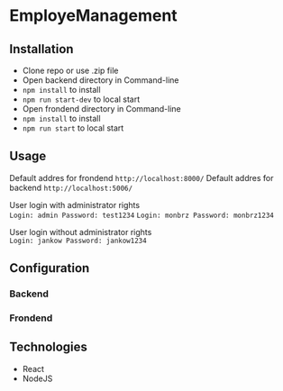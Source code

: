 # EmployeManagement
 

## Installation

- Clone repo or use .zip file
- Open backend directory in Command-line
- `npm install` to install 
- `npm run start-dev` to local start 
- Open frondend directory in Command-line
- `npm install` to install 
- `npm run start` to local start 

## Usage

Default addres for frondend `http://localhost:8000/`
Default addres for backend `http://localhost:5006/`


User login with administrator rights  
`Login: admin Password: test1234`
`Login: monbrz Password: monbrz1234`
   
User login  without administrator rights  
`Login: jankow Password: jankow1234`


## Configuration

### Backend


### Frondend


## Technologies

- React
- NodeJS

